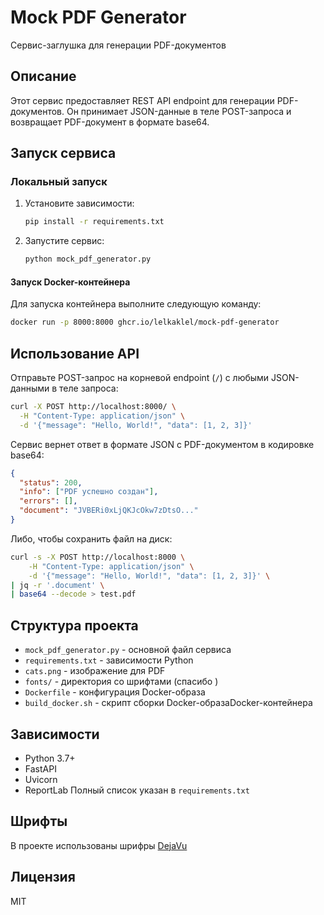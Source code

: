 # Mock PDF Generator

Сервис-заглушка для генерации PDF-документов

## Описание

Этот сервис предоставляет REST API endpoint для генерации PDF-документов. Он принимает JSON-данные в теле POST-запроса и возвращает PDF-документ в формате base64.

## Запуск сервиса

### Локальный запуск

1. Установите зависимости:
   ```bash
   pip install -r requirements.txt
   ```

2. Запустите сервис:
   ```bash
   python mock_pdf_generator.py
   ```

#### Запуск Docker-контейнера

Для запуска контейнера выполните следующую команду:

```bash
docker run -p 8000:8000 ghcr.io/lelkaklel/mock-pdf-generator
```

## Использование API

Отправьте POST-запрос на корневой endpoint (`/`) с любыми JSON-данными в теле запроса:

```bash
curl -X POST http://localhost:8000/ \
  -H "Content-Type: application/json" \
  -d '{"message": "Hello, World!", "data": [1, 2, 3]}'
```

Сервис вернет ответ в формате JSON с PDF-документом в кодировке base64:

```json
{
  "status": 200,
  "info": ["PDF успешно создан"],
  "errors": [],
  "document": "JVBERi0xLjQKJcOkw7zDtsO..."
}
```

Либо, чтобы сохранить файл на диск:

```bash
curl -s -X POST http://localhost:8000 \
    -H "Content-Type: application/json" \
    -d '{"message": "Hello, World!", "data": [1, 2, 3]}' \
| jq -r '.document' \
| base64 --decode > test.pdf
```

## Структура проекта

- `mock_pdf_generator.py` - основной файл сервиса
- `requirements.txt` - зависимости Python
- `cats.png` - изображение для PDF
- `fonts/` - директория со шрифтами (спасибо )
- `Dockerfile` - конфигурация Docker-образа
- `build_docker.sh` - скрипт сборки Docker-образаDocker-контейнера

## Зависимости

- Python 3.7+
- FastAPI
- Uvicorn
- ReportLab
Полный список указан в `requirements.txt`

## Шрифты

В проекте использованы шрифры [DejaVu](https://dejavu-fonts.github.io)

## Лицензия

MIT
